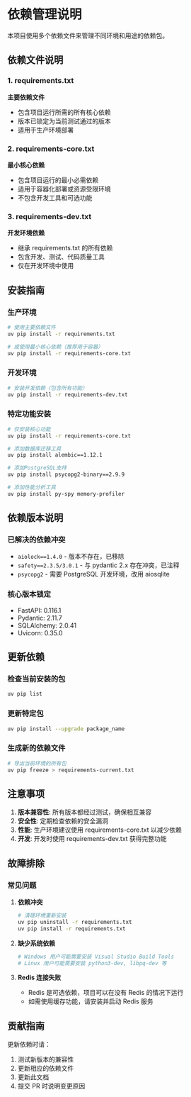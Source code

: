 # 依赖管理说明

本项目使用多个依赖文件来管理不同环境和用途的依赖包。

## 依赖文件说明

### 1. requirements.txt
**主要依赖文件**
- 包含项目运行所需的所有核心依赖
- 版本已锁定为当前测试通过的版本
- 适用于生产环境部署

### 2. requirements-core.txt
**最小核心依赖**
- 包含项目运行的最小必需依赖
- 适用于容器化部署或资源受限环境
- 不包含开发工具和可选功能

### 3. requirements-dev.txt
**开发环境依赖**
- 继承 requirements.txt 的所有依赖
- 包含开发、测试、代码质量工具
- 仅在开发环境中使用

## 安装指南

### 生产环境
```bash
# 使用主要依赖文件
uv pip install -r requirements.txt

# 或使用最小核心依赖（推荐用于容器）
uv pip install -r requirements-core.txt
```

### 开发环境
```bash
# 安装开发依赖（包含所有功能）
uv pip install -r requirements-dev.txt
```

### 特定功能安装
```bash
# 仅安装核心功能
uv pip install -r requirements-core.txt

# 添加数据库迁移工具
uv pip install alembic==1.12.1

# 添加PostgreSQL支持
uv pip install psycopg2-binary==2.9.9

# 添加性能分析工具
uv pip install py-spy memory-profiler
```

## 依赖版本说明

### 已解决的依赖冲突
- `aiolock==1.4.0` - 版本不存在，已移除
- `safety==2.3.5/3.0.1` - 与 pydantic 2.x 存在冲突，已注释
- `psycopg2` - 需要 PostgreSQL 开发环境，改用 aiosqlite

### 核心版本锁定
- FastAPI: 0.116.1
- Pydantic: 2.11.7
- SQLAlchemy: 2.0.41
- Uvicorn: 0.35.0

## 更新依赖

### 检查当前安装的包
```bash
uv pip list
```

### 更新特定包
```bash
uv pip install --upgrade package_name
```

### 生成新的依赖文件
```bash
# 导出当前环境的所有包
uv pip freeze > requirements-current.txt
```

## 注意事项

1. **版本兼容性**: 所有版本都经过测试，确保相互兼容
2. **安全性**: 定期检查依赖的安全漏洞
3. **性能**: 生产环境建议使用 requirements-core.txt 以减少依赖
4. **开发**: 开发时使用 requirements-dev.txt 获得完整功能

## 故障排除

### 常见问题

1. **依赖冲突**
   ```bash
   # 清理环境重新安装
   uv pip uninstall -r requirements.txt
   uv pip install -r requirements.txt
   ```

2. **缺少系统依赖**
   ```bash
   # Windows 用户可能需要安装 Visual Studio Build Tools
   # Linux 用户可能需要安装 python3-dev, libpq-dev 等
   ```

3. **Redis 连接失败**
   - Redis 是可选依赖，项目可以在没有 Redis 的情况下运行
   - 如需使用缓存功能，请安装并启动 Redis 服务

## 贡献指南

更新依赖时请：
1. 测试新版本的兼容性
2. 更新相应的依赖文件
3. 更新此文档
4. 提交 PR 时说明变更原因